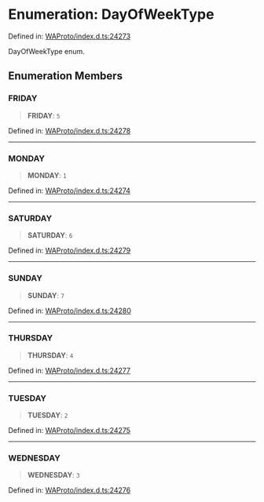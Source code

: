 # Enumeration: DayOfWeekType

Defined in: [WAProto/index.d.ts:24273](https://github.com/Fokusdotid/bail/blob/546bbbb35e652e95f45982a71bee62b2c682e4eb/WAProto/index.d.ts#L24273)

DayOfWeekType enum.

## Enumeration Members

### FRIDAY

> **FRIDAY**: `5`

Defined in: [WAProto/index.d.ts:24278](https://github.com/Fokusdotid/bail/blob/546bbbb35e652e95f45982a71bee62b2c682e4eb/WAProto/index.d.ts#L24278)

***

### MONDAY

> **MONDAY**: `1`

Defined in: [WAProto/index.d.ts:24274](https://github.com/Fokusdotid/bail/blob/546bbbb35e652e95f45982a71bee62b2c682e4eb/WAProto/index.d.ts#L24274)

***

### SATURDAY

> **SATURDAY**: `6`

Defined in: [WAProto/index.d.ts:24279](https://github.com/Fokusdotid/bail/blob/546bbbb35e652e95f45982a71bee62b2c682e4eb/WAProto/index.d.ts#L24279)

***

### SUNDAY

> **SUNDAY**: `7`

Defined in: [WAProto/index.d.ts:24280](https://github.com/Fokusdotid/bail/blob/546bbbb35e652e95f45982a71bee62b2c682e4eb/WAProto/index.d.ts#L24280)

***

### THURSDAY

> **THURSDAY**: `4`

Defined in: [WAProto/index.d.ts:24277](https://github.com/Fokusdotid/bail/blob/546bbbb35e652e95f45982a71bee62b2c682e4eb/WAProto/index.d.ts#L24277)

***

### TUESDAY

> **TUESDAY**: `2`

Defined in: [WAProto/index.d.ts:24275](https://github.com/Fokusdotid/bail/blob/546bbbb35e652e95f45982a71bee62b2c682e4eb/WAProto/index.d.ts#L24275)

***

### WEDNESDAY

> **WEDNESDAY**: `3`

Defined in: [WAProto/index.d.ts:24276](https://github.com/Fokusdotid/bail/blob/546bbbb35e652e95f45982a71bee62b2c682e4eb/WAProto/index.d.ts#L24276)
